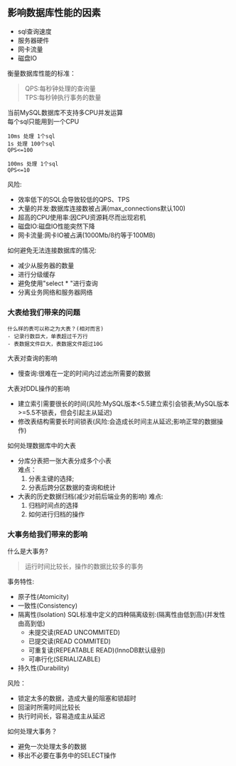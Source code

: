 ## 影响数据库性能的因素
- sql查询速度
- 服务器硬件
- 网卡流量
- 磁盘IO

衡量数据库性能的标准：
> QPS:每秒钟处理的查询量  
> TPS:每秒钟执行事务的数量

当前MySQL数据库不支持多CPU并发运算  
每个sql只能用到一个CPU
```
10ms 处理 1个sql  
1s 处理 100个sql  
QPS<=100

100ms 处理 1个sql
QPS<=10
```

风险:
- 效率低下的SQL会导致较低的QPS、TPS
- 大量的并发:数据库连接数被占满(max_connections默认100)
- 超高的CPU使用率:因CPU资源耗尽而出现宕机
- 磁盘IO:磁盘IO性能突然下降
- 网卡流量:网卡IO被占满(1000Mb/8约等于100MB)

如何避免无法连接数据库的情况:
- 减少从服务器的数量
- 进行分级缓存
- 避免使用"select * "进行查询
- 分离业务网络和服务器网络

### 大表给我们带来的问题
```
什么样的表可以称之为大表？(相对而言)
- 记录行数巨大，单表超过千万行
- 表数据文件巨大，表数据文件超过10G
```
大表对查询的影响
- 慢查询:很难在一定的时间内过滤出所需要的数据

大表对DDL操作的影响
- 建立索引需要很长的时间(风险:MySQL版本<5.5建立索引会锁表;MySQL版本>=5.5不锁表，但会引起主从延迟)
- 修改表结构需要长时间锁表(风险:会造成长时间主从延迟;影响正常的数据操作)

如何处理数据库中的大表
- 分库分表把一张大表分成多个小表  
  难点：
  1. 分表主键的选择;
  2. 分表后跨分区数据的查询和统计
- 大表的历史数据归档(减少对前后端业务的影响)
  难点:
  1. 归档时间点的选择
  2. 如何进行归档的操作

### 大事务给我们带来的影响
什么是大事务?
> 运行时间比较长，操作的数据比较多的事务

事务特性:
  - 原子性(Atomicity)
  - 一致性(Consistency)
  - 隔离性(Isolation)
    SQL标准中定义的四种隔离级别:(隔离性由低到高)(并发性由高到低)
    - 未提交读(READ UNCOMMITED)
    - 已提交读(READ  COMMITED)
    - 可重复读(REPEATABLE READ)(InnoDB默认级别)
    - 可串行化(SERIALIZABLE)
  - 持久性(Durability)
 
 风险：
  - 锁定太多的数据，造成大量的阻塞和锁超时
  - 回滚时所需时间比较长
  - 执行时间长，容易造成主从延迟

如何处理大事务？
- 避免一次处理太多的数据
- 移出不必要在事务中的SELECT操作
